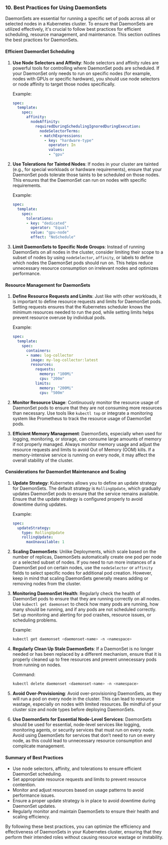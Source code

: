 ### **10. Best Practices for Using DaemonSets**

DaemonSets are essential for running a specific set of pods across all or selected nodes in a Kubernetes cluster. To ensure that DaemonSets are utilized effectively, it's crucial to follow best practices for efficient scheduling, resource management, and maintenance. This section outlines the best practices for DaemonSets.

#### **Efficient DaemonSet Scheduling**

1. **Use Node Selectors and Affinity**:
   Node selectors and affinity rules are powerful tools for controlling where DaemonSet pods are scheduled. If your DaemonSet only needs to run on specific nodes (for example, nodes with GPUs or specific hardware), you should use node selectors or node affinity to target those nodes specifically.

   Example:
   ```yaml
   spec:
     template:
       spec:
         affinity:
           nodeAffinity:
             requiredDuringSchedulingIgnoredDuringExecution:
               nodeSelectorTerms:
               - matchExpressions:
                 - key: "hardware-type"
                   operator: In
                   values:
                   - "gpu"
   ```

2. **Use Tolerations for Tainted Nodes**:
   If nodes in your cluster are tainted (e.g., for special workloads or hardware requirements), ensure that your DaemonSet pods tolerate those taints to be scheduled on those nodes. This ensures that the DaemonSet can run on nodes with specific requirements.

   Example:
   ```yaml
   spec:
     template:
       spec:
         tolerations:
         - key: "dedicated"
           operator: "Equal"
           value: "gpu-node"
           effect: "NoSchedule"
   ```

3. **Limit DaemonSets to Specific Node Groups**:
   Instead of running DaemonSets on all nodes in the cluster, consider limiting their scope to a subset of nodes by using `nodeSelector`, `affinity`, or labels to define which nodes the DaemonSet pods should run on. This helps reduce unnecessary resource consumption on irrelevant nodes and optimizes performance.

#### **Resource Management for DaemonSets**

1. **Define Resource Requests and Limits**:
   Just like with other workloads, it is important to define resource requests and limits for DaemonSet pods. Setting requests ensures that the Kubernetes scheduler knows the minimum resources needed to run the pod, while setting limits helps prevent resource overuse by individual pods.

   Example:
   ```yaml
   spec:
     template:
       spec:
         containers:
         - name: log-collector
           image: my-log-collector:latest
           resources:
             requests:
               memory: "100Mi"
               cpu: "200m"
             limits:
               memory: "200Mi"
               cpu: "500m"
   ```

2. **Monitor Resource Usage**:
   Continuously monitor the resource usage of DaemonSet pods to ensure that they are not consuming more resources than necessary. Use tools like `kubectl top` or integrate a monitoring system like Prometheus to track the resource usage of DaemonSet pods.

3. **Efficient Memory Management**:
   DaemonSets, especially when used for logging, monitoring, or storage, can consume large amounts of memory if not properly managed. Always monitor memory usage and adjust the resource requests and limits to avoid Out of Memory (OOM) kills. If a memory-intensive service is running on every node, it may affect the overall stability of the cluster.

#### **Considerations for DaemonSet Maintenance and Scaling**

1. **Update Strategy**:
   Kubernetes allows you to define an update strategy for DaemonSets. The default strategy is `RollingUpdate`, which gradually updates DaemonSet pods to ensure that the service remains available. Ensure that the update strategy is configured properly to avoid downtime during updates.

   Example:
   ```yaml
   spec:
     updateStrategy:
       type: RollingUpdate
       rollingUpdate:
         maxUnavailable: 1
   ```

2. **Scaling DaemonSets**:
   Unlike Deployments, which scale based on the number of replicas, DaemonSets automatically create one pod per node or a selected subset of nodes. If you need to run more instances of a DaemonSet pod on certain nodes, use the `nodeSelector` or `affinity` fields to select specific nodes for additional pod creation. However, keep in mind that scaling DaemonSets generally means adding or removing nodes from the cluster.

3. **Monitoring DaemonSet Health**:
   Regularly check the health of DaemonSet pods to ensure that they are running correctly on all nodes. Use `kubectl get daemonset` to check how many pods are running, how many should be running, and if any pods are not scheduled correctly. Set up monitoring and alerting for pod crashes, resource issues, or scheduling problems.

   Example:
   ```bash
   kubectl get daemonset <daemonset-name> -n <namespace>
   ```

4. **Regularly Clean Up Stale DaemonSets**:
   If a DaemonSet is no longer needed or has been replaced by a different mechanism, ensure that it is properly cleaned up to free resources and prevent unnecessary pods from running on nodes.

   Command:
   ```bash
   kubectl delete daemonset <daemonset-name> -n <namespace>
   ```

5. **Avoid Over-Provisioning**:
   Avoid over-provisioning DaemonSets, as they will run a pod on every node in the cluster. This can lead to resource wastage, especially on nodes with limited resources. Be mindful of your cluster size and node types before deploying DaemonSets.

6. **Use DaemonSets for Essential Node-Level Services**:
   DaemonSets should be used for essential, node-level services like logging, monitoring agents, or security services that must run on every node. Avoid using DaemonSets for services that don’t need to run on every node, as this could lead to unnecessary resource consumption and complicate management.

#### **Summary of Best Practices**

- Use node selectors, affinity, and tolerations to ensure efficient DaemonSet scheduling.
- Set appropriate resource requests and limits to prevent resource contention.
- Monitor and adjust resources based on usage patterns to avoid performance issues.
- Ensure a proper update strategy is in place to avoid downtime during DaemonSet updates.
- Regularly monitor and maintain DaemonSets to ensure their health and scaling efficiency.

By following these best practices, you can optimize the efficiency and effectiveness of DaemonSets in your Kubernetes cluster, ensuring that they perform their intended roles without causing resource wastage or instability.